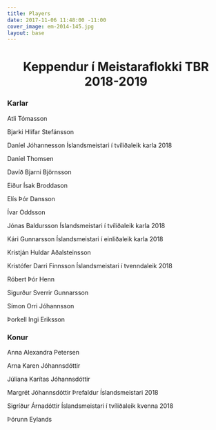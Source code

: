 ```yaml
---
title: Players
date: 2017-11-06 11:48:00 -11:00
cover_image: em-2014-145.jpg
layout: base
---
```


<head>
  <link href='http://fonts.googleapis.com/css?family=Lobster' rel='stylesheet' type='text/css'>
</head>
<body>
  <h1 class="board_text" align="center">Keppendur í Meistaraflokki TBR 2018-2019</h1>
  <section class="long_text">
    <h3 class="board_text" id="dividerLine"><span>Karlar</span></h3>
    <p>Atli Tómasson</p>
    <p>Bjarki Hlífar Stefánsson</p>
    <p><i class="fa fa-trophy"></i> Daníel Jóhannesson <i class="fa fa-arrow-right"></i> Íslandsmeistari í tvíliðaleik karla 2018</p>
    <p>Daníel Thomsen</p>
    <p>Davíð Bjarni Björnsson</p>
    <p>Eiður Ísak Broddason</p>
    <p>Elís Þór Dansson</p>
    <p>Ívar Oddsson</p>
    <p><i class="fa fa-trophy"></i> Jónas Baldursson <i class="fa fa-arrow-right"></i> Íslandsmeistari í tvíliðaleik karla 2018</p>
    <p><i class="fa fa-trophy"></i> Kári Gunnarsson <i class="fa fa-arrow-right"></i> Íslandsmeistari í einliðaleik karla 2018</p>
    <p>Kristján Huldar Aðalsteinsson</p>
    <p><i class="fa fa-trophy"></i> Kristófer Darri Finnsson <i class="fa fa-arrow-right"></i> Íslandsmeistari í tvenndaleik 2018</p>
    <p>Róbert Þór Henn</p>
    <p>Sigurður Sverrir Gunnarsson</p>
    <p>Símon Orri Jóhannsson</p>
    <p>Þorkell Ingi Eriksson</p>
    <h3 class="board_text" id="dividerLine"><span>Konur</span></h3>
    <p>Anna Alexandra Petersen</p>
    <p>Arna Karen Jóhannsdóttir</p>
    <p>Júlíana Karítas Jóhannsdóttir</p>
    <p><i class="fa fa-trophy"></i><i class="fa fa-trophy"></i><i class="fa fa-trophy"></i>  Margrét Jóhannsdóttir <i class="fa fa-arrow-right"></i> Þrefaldur Íslandsmeistari 2018</p>
    <p><i class="fa fa-trophy"></i> Sigríður Árnadóttir <i class="fa fa-arrow-right"></i> Íslandsmeistari í tvíliðaleik kvenna 2018</p>
    <p>Þórunn Eylands</p>
  </section>
</body>